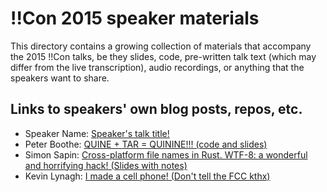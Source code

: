 # !!Con 2015 speaker materials

This directory contains a growing collection of materials that accompany the 2015 !!Con talks, be they slides, code, pre-written talk text (which may differ from the live transcription), audio recordings, or anything that the speakers want to share.

## Links to speakers' own blog posts, repos, etc.

  * Speaker Name: [Speaker's talk title!](http://example-link-to-talk-materials)
  * Peter Boothe: [QUINE + TAR = QUININE!!! (code and slides)](https://github.com/pboothe/quinine)
  * Simon Sapin: [Cross-platform file names in Rust. WTF-8: a wonderful and horrifying hack! (Slides with notes)](http://exyr.org/2015/!!Con_WTF-8/slides.pdf)
  * Kevin Lynagh: [I made a cell phone! (Don't tell the FCC kthx)](https://keminglabs.com/talks/#bangbangcon2015)
